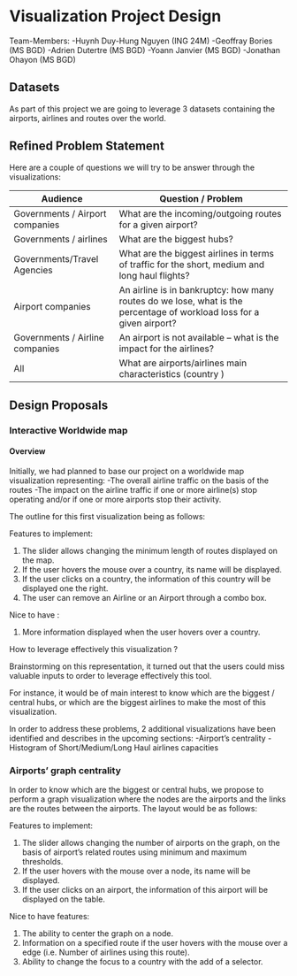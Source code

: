 
# Visualization Project Design 


Team-Members:
-Huynh Duy-Hung Nguyen (ING 24M)
-Geoffray Bories (MS BGD)
-Adrien Dutertre (MS BGD)
-Yoann Janvier (MS BGD)
-Jonathan Ohayon (MS BGD)

## Datasets
As part of this project we are going to leverage 3 datasets containing the airports, airlines and routes over the world.

## Refined Problem Statement
Here are a couple of questions we will try to be answer through the visualizations:

| Audience  						| Question / Problem  											|
|-----------------------------------|---------------------------------------------------------------|
| Governments / Airport companies   | What are the incoming/outgoing routes for a given airport?   	|
| Governments / airlines 			| What are the biggest hubs?								    |   
| Governments/Travel Agencies	    | What are the biggest airlines in terms of traffic for the short, medium and long haul flights? |
| Airport companies					| An airline is in bankruptcy: how many routes do we lose, what is the percentage of workload loss for a given airport?|
| Governments / Airline companies   |  An airport is not available – what is the impact for the airlines? |
| All | What are airports/airlines main characteristics (country )|


## Design Proposals
### Interactive Worldwide map 
#### Overview
Initially, we had planned to base our project on a worldwide map visualization representing:
-The overall airline traffic on the basis of the routes
-The impact on the airline traffic if one or more airline(s) stop operating and/or if one or more airports stop their activity.

The outline for this first visualization being as follows:



Features to implement:

1. The slider allows changing the minimum length of routes displayed on the map.
2. If the user hovers the mouse over a country, its name will be displayed.
3. If the user clicks on a country, the information of this country will be displayed one the right.
4. The user can remove an Airline or an Airport through a combo box.

Nice to have : 

1. More information displayed when the user hovers over a country.

How to leverage effectively this visualization ?

Brainstorming on this representation, it turned out that the users could miss valuable inputs to order to leverage effectively this tool. 

For instance, it would be of main interest to know which are the biggest / central hubs, or which are the biggest airlines to make the most of this visualization.

In order to address these problems, 2 additional visualizations have been identified and describes in the upcoming sections:
-Airport’s centrality
-Histogram of Short/Medium/Long Haul airlines capacities 

### Airports’ graph centrality
In order to know which are the biggest or central hubs, we propose to perform a graph visualization where the nodes are the airports and the links are the routes between the airports. The layout would be as follows:

Features to implement:

1. The slider allows changing the number of airports on the graph, on the basis of airport’s related routes using minimum and maximum thresholds.
2. If the user hovers with the mouse over a node, its name will be displayed.
3. If the user clicks on an airport, the information of this airport will be displayed on the table.

Nice to have features:

1. The ability to center the graph on a node.
2. Information on a specified route if the user hovers with the mouse over a edge (i.e. Number of airlines using this route).
3. Ability to change the focus to a country with the add of a selector.







